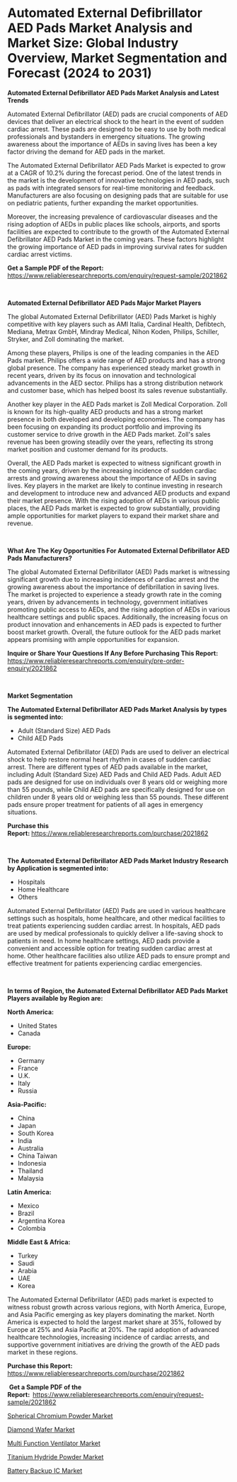 <p><h1>Automated External Defibrillator AED Pads Market Analysis and Market Size: Global Industry Overview, Market Segmentation and Forecast (2024 to 2031)</h1></p><p><strong>Automated External Defibrillator AED Pads Market Analysis and Latest Trends</strong></p>
<p><p>Automated External Defibrillator (AED) pads are crucial components of AED devices that deliver an electrical shock to the heart in the event of sudden cardiac arrest. These pads are designed to be easy to use by both medical professionals and bystanders in emergency situations. The growing awareness about the importance of AEDs in saving lives has been a key factor driving the demand for AED pads in the market.</p><p>The Automated External Defibrillator AED Pads Market is expected to grow at a CAGR of 10.2% during the forecast period. One of the latest trends in the market is the development of innovative technologies in AED pads, such as pads with integrated sensors for real-time monitoring and feedback. Manufacturers are also focusing on designing pads that are suitable for use on pediatric patients, further expanding the market opportunities.</p><p>Moreover, the increasing prevalence of cardiovascular diseases and the rising adoption of AEDs in public places like schools, airports, and sports facilities are expected to contribute to the growth of the Automated External Defibrillator AED Pads Market in the coming years. These factors highlight the growing importance of AED pads in improving survival rates for sudden cardiac arrest victims.</p></p>
<p><strong>Get a Sample PDF of the Report:&nbsp;</strong> <a href="https://www.reliableresearchreports.com/enquiry/request-sample/2021862">https://www.reliableresearchreports.com/enquiry/request-sample/2021862</a></p>
<p>&nbsp;</p>
<p><strong>Automated External Defibrillator AED Pads Major Market Players</strong></p>
<p><p>The global Automated External Defibrillator (AED) Pads Market is highly competitive with key players such as AMI Italia, Cardinal Health, Defibtech, Mediana, Metrax GmbH, Mindray Medical, Nihon Koden, Philips, Schiller, Stryker, and Zoll dominating the market. </p><p>Among these players, Philips is one of the leading companies in the AED Pads market. Philips offers a wide range of AED products and has a strong global presence. The company has experienced steady market growth in recent years, driven by its focus on innovation and technological advancements in the AED sector. Philips has a strong distribution network and customer base, which has helped boost its sales revenue substantially.</p><p>Another key player in the AED Pads market is Zoll Medical Corporation. Zoll is known for its high-quality AED products and has a strong market presence in both developed and developing economies. The company has been focusing on expanding its product portfolio and improving its customer service to drive growth in the AED Pads market. Zoll's sales revenue has been growing steadily over the years, reflecting its strong market position and customer demand for its products.</p><p>Overall, the AED Pads market is expected to witness significant growth in the coming years, driven by the increasing incidence of sudden cardiac arrests and growing awareness about the importance of AEDs in saving lives. Key players in the market are likely to continue investing in research and development to introduce new and advanced AED products and expand their market presence. With the rising adoption of AEDs in various public places, the AED Pads market is expected to grow substantially, providing ample opportunities for market players to expand their market share and revenue.</p></p>
<p>&nbsp;</p>
<p><strong>What Are The Key Opportunities For Automated External Defibrillator AED Pads Manufacturers?</strong></p>
<p><p>The global Automated External Defibrillator (AED) Pads market is witnessing significant growth due to increasing incidences of cardiac arrest and the growing awareness about the importance of defibrillation in saving lives. The market is projected to experience a steady growth rate in the coming years, driven by advancements in technology, government initiatives promoting public access to AEDs, and the rising adoption of AEDs in various healthcare settings and public spaces. Additionally, the increasing focus on product innovation and enhancements in AED pads is expected to further boost market growth. Overall, the future outlook for the AED pads market appears promising with ample opportunities for expansion.</p></p>
<p><strong>Inquire or Share Your Questions If Any Before Purchasing This Report:</strong> <a href="https://www.reliableresearchreports.com/enquiry/pre-order-enquiry/2021862">https://www.reliableresearchreports.com/enquiry/pre-order-enquiry/2021862</a></p>
<p>&nbsp;</p>
<p><strong>Market Segmentation</strong></p>
<p><strong>The Automated External Defibrillator AED Pads Market Analysis by types is segmented into:</strong></p>
<p><ul><li>Adult (Standard Size) AED Pads</li><li>Child AED Pads</li></ul></p>
<p><p>Automated External Defibrillator (AED) Pads are used to deliver an electrical shock to help restore normal heart rhythm in cases of sudden cardiac arrest. There are different types of AED pads available in the market, including Adult (Standard Size) AED Pads and Child AED Pads. Adult AED pads are designed for use on individuals over 8 years old or weighing more than 55 pounds, while Child AED pads are specifically designed for use on children under 8 years old or weighing less than 55 pounds. These different pads ensure proper treatment for patients of all ages in emergency situations.</p></p>
<p><strong>Purchase this Report:&nbsp;</strong><a href="https://www.reliableresearchreports.com/purchase/2021862">https://www.reliableresearchreports.com/purchase/2021862</a></p>
<p>&nbsp;</p>
<p><strong>The Automated External Defibrillator AED Pads Market Industry Research by Application is segmented into:</strong></p>
<p><ul><li>Hospitals</li><li>Home Healthcare</li><li>Others</li></ul></p>
<p><p>Automated External Defibrillator (AED) Pads are used in various healthcare settings such as hospitals, home healthcare, and other medical facilities to treat patients experiencing sudden cardiac arrest. In hospitals, AED pads are used by medical professionals to quickly deliver a life-saving shock to patients in need. In home healthcare settings, AED pads provide a convenient and accessible option for treating sudden cardiac arrest at home. Other healthcare facilities also utilize AED pads to ensure prompt and effective treatment for patients experiencing cardiac emergencies.</p></p>
<p>&nbsp;</p>
<p><strong>In terms of Region, the Automated External Defibrillator AED Pads Market Players available by Region are:</strong></p>
<p>
    <p> <strong> North America: </strong>
        <ul>
            <li>United States</li>
            <li>Canada</li>
        </ul>
        </p> 
    <p> <strong> Europe: </strong>
        <ul>
            <li>Germany</li>
            <li>France</li>
            <li>U.K.</li>
            <li>Italy</li>
            <li>Russia</li>
        </ul>
        </p> 
    <p> <strong> Asia-Pacific: </strong>
        <ul>
            <li>China</li>
            <li>Japan</li>
            <li>South Korea</li>
            <li>India</li>
            <li>Australia</li>
            <li>China Taiwan</li>
            <li>Indonesia</li>
            <li>Thailand</li>
            <li>Malaysia</li>
        </ul>
        </p> 
    <p> <strong> Latin America: </strong>
        <ul>
            <li>Mexico</li>
            <li>Brazil</li>
            <li>Argentina Korea</li>
            <li>Colombia</li>
        </ul>
        </p> 
    <p> <strong> Middle East & Africa: </strong>
        <ul>
            <li>Turkey</li>
            <li>Saudi</li>
            <li>Arabia</li>
            <li>UAE</li>
            <li>Korea</li>
        </ul>
    </p>
    </p>
<p><p>The Automated External Defibrillator (AED) pads market is expected to witness robust growth across various regions, with North America, Europe, and Asia Pacific emerging as key players dominating the market. North America is expected to hold the largest market share at 35%, followed by Europe at 25% and Asia Pacific at 20%. The rapid adoption of advanced healthcare technologies, increasing incidence of cardiac arrests, and supportive government initiatives are driving the growth of the AED pads market in these regions.</p></p>
<p><strong>Purchase this Report: </strong><a href="https://www.reliableresearchreports.com/purchase/2021862">https://www.reliableresearchreports.com/purchase/2021862</a></p>
<p>&nbsp;<strong>Get a Sample PDF of the Report:&nbsp;&nbsp;</strong><a href="https://www.reliableresearchreports.com/enquiry/request-sample/2021862">https://www.reliableresearchreports.com/enquiry/request-sample/2021862</a></p>
<p><strong></strong></p>
<p><p><a href="https://spotless-saver-8fd.notion.site/Spherical-Chromium-Powder-Market-Size-and-Examines-its-Market-Scope-with-a-Primary-Focus-on-Growth-5917477b25924aae95084f393e826d16">Spherical Chromium Powder Market</a></p><p><a href="https://view.publitas.com/reportprime-1/diamond-wafer-market-offer-valuable-insights-into-market-size-market-share-market-trends-and-projections-spanning-from-2024-to-2031/">Diamond Wafer Market</a></p><p><a href="https://github.com/singletonthaxterkelliehr2df/Market-Research-Report-List-1/blob/main/multi-function-ventilator-market.md">Multi Function Ventilator Market</a></p><p><a href="https://cautious-neon-760.notion.site/Titanium-Hydride-Powder-Market-Size-Global-Industry-Overview-Market-Segmentation-and-Forecast-202-e77d2b1d080f47e4b3d99251a028918f">Titanium Hydride Powder Market</a></p><p><a href="https://view.publitas.com/reportprime-1/battery-backup-ic-market-size-and-examines-its-market-scope-with-a-primary-focus-on-growth-opportunities-and-forecasted-trends-spanning-from-2024-to-2031/">Battery Backup IC Market</a></p></p>